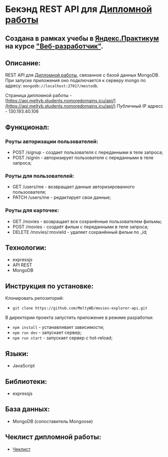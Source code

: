 # Бекэнд REST API для [Дипломной работы](https://github.com/MeltyWD/movies-explorer-frontend)

## Создана в рамках учебы в [Яндекс.Практикум](https://praktikum.yandex.ru/) на курсе ["Веб-разработчик"](https://praktikum.yandex.ru/web/).

## Описание:

REST API для [Дипломной работы](https://github.com/MeltyWD/movies-explorer-frontend), связанное с базой данных MongoDB. При запуске приложения оно подключается к серверу mongo по адресу: `mongodb://localhost:27017/mestodb`.

Страница дипломной работы - [https://api.meltyb.students.nomoredomains.icu/api/](https://api.meltyb.students.nomoredomains.icu/api/) 
Публичный IP адресс - 130.193.40.106

## Функционал:

### Роуты авторизации пользователей:

* POST /signup - создает пользователя с переданными в теле запроса;
* POST /signin - авторизирует пользователя с переданными в теле запроса;

### Роуты для пользователей: 

* GET /users/me - возвращает данные авторизированного пользоователя; 
* PATCH /users/me - редактирует свои данные;

### Роуты для карточек:

* GET /movies - возвращает все сохранённые пользователем фильмы; 
* POST /movies - создаёт фильм с переданными в теле запроса; 
* DELETE /movies/:movieId - удаляет сохранённый фильм по _id; 

## Технологии:

* expressjs
* API REST 
* MongoDB 

## Инструкция по установке:

Клонировать репозиторий:

* `git clone https://github.com/MeltyWD/movies-explorer-api.git`

В директории проекта запустить приложение в режиме разработки:

* `npm install` - устанавливает зависимости; 
* `npm run dev` - запускает сервер; 
* `npm run start` - запускает сервер с hot-reload;

## Языки:

* JavaScript

## Библиотеки:

* expressjs

## База данных: 

* MongoDB (сопоставитель Mongoose)

## Чеклист дипломной работы:

* [Чеклист](https://code.s3.yandex.net/web-developer/static/new-program/web-diploma-criteria-2.0/index.html) 